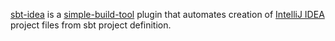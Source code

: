 [sbt-idea][1] is a [simple-build-tool][2] plugin that automates creation of [IntelliJ IDEA][3] project files from sbt project definition.

[1]: http://github.com/mpeltonen/sbt-idea/tree/sbt-0.11
[2]: https://github.com/harrah/xsbt/wiki
[3]: http://www.jetbrains.com/idea/
